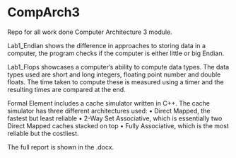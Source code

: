 # CompArch3
Repo for all work done Computer Architecture 3 module. 

Lab1_Endian shows the difference in approaches to storing data in a computer, the program checks if the computer is either little or big Endian.

Lab1_Flops showcases a computer’s ability to compute data types. The data types used are short and long integers, floating point number and double floats. The time taken to compute these is measured using a timer and the resulting times are compared at the end. 

Formal Element includes a cache simulator written in C++. The cache simulator has three different architectures used: 
  •	Direct Mapped, the fastest but least reliable
  •	2-Way Set Associative, which is essentially two Direct Mapped caches stacked on top 
  •	Fully Associative, which is the most reliable but the costliest. 

The full report is shown in the .docx.

 
